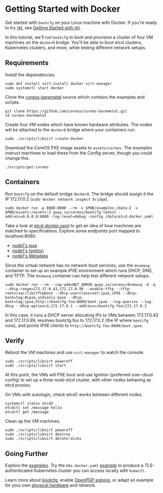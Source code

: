 

# Getting Started with Docker

Get started with `bootcfg` on your Linux machine with Docker. If you're ready to try [rkt](https://coreos.com/rkt/docs/latest/), see [Getting Started with rkt](getting-started-rkt.md).

In this tutorial, we'll run `bootcfg` to boot and provision a cluster of four VM machines on the `docker0` bridge. You'll be able to boot etcd clusters, Kubernetes clusters, and more, while testing different network setups.

## Requirements

Install the dependencies.

    sudo dnf install virt-install docker virt-manager
    sudo systemctl start docker

Clone the [coreos-baremetal](https://github.com/coreos/coreos-baremetal) source which contains the examples and scripts.

    git clone https://github.com/coreos/coreos-baremetal.git
    cd coreos-baremetal

Create four VM nodes which have known hardware attributes. The nodes will be attached to the `docker0` bridge where your containers run.

    sudo ./scripts/libvirt create-docker

Download the CoreOS PXE image assets to `assets/coreos`. The examples instruct machines to load these from the Config server, though you could change this.

    ./scripts/get-coreos

## Containers

Run `bootcfg` on the default bridge `docker0`. The bridge should assign it the IP 172.17.0.2 (`sudo docker network inspect bridge`).

    sudo docker run -p 8080:8080 --rm -v $PWD/examples:/data:Z -v $PWD/assets:/assets:Z quay.io/coreos/bootcfg:latest -address=0.0.0.0:8080 -log-level=debug -config /data/etcd-docker.yaml

Take a look at [etcd-docker.yaml](../examples/etcd-docker.yaml) to get an idea of how machines are matched to specifications. Explore some endpoints port mapped to localhost:8080.

* [node1's ipxe](http://127.0.0.1:8080/ipxe?uuid=16e7d8a7-bfa9-428b-9117-363341bb330b)
* [node1's Ignition](http://127.0.0.1:8080/ignition?uuid=16e7d8a7-bfa9-428b-9117-363341bb330b)
* [node1's Metadata](http://127.0.0.1:8080/metadata?uuid=16e7d8a7-bfa9-428b-9117-363341bb330b)

Since the virtual network has no network boot services, use the `dnsmasq` container to set up an example iPXE environment which runs DHCP, DNS, and TFTP. The `dnsmasq` container can help test different network setups.

    sudo docker run --rm --cap-add=NET_ADMIN quay.io/coreos/dnsmasq -d -q --dhcp-range=172.17.0.43,172.17.0.99 --enable-tftp --tftp-root=/var/lib/tftpboot --dhcp-userclass=set:ipxe,iPXE --dhcp-boot=tag:#ipxe,undionly.kpxe --dhcp-boot=tag:ipxe,http://bootcfg.foo:8080/boot.ipxe --log-queries --log-dhcp --dhcp-option=3,172.17.0.1 --address=/bootcfg.foo/172.17.0.2

In this case, it runs a DHCP server allocating IPs to VMs between 172.17.0.43 and 172.17.0.99, resolves bootcfg.foo to 172.17.0.2 (the IP where `bootcfg` runs), and points iPXE clients to `http://bootcfg.foo:8080/boot.ipxe`.

## Verify

Reboot the VM machines and use `virt-manager` to watch the console.

    sudo ./scripts/libvirt poweroff
    sudo ./scripts/libvirt start

At this point, the VMs will PXE boot and use Ignition (preferred over cloud config) to set up a three node etcd cluster, with other nodes behaving as etcd proxies.

On VMs with autologin, check etcd2 works between different nodes.

    systemctl status etcd2
    etcdctl set /message hello
    etcdctl get /message

Clean up the VM machines.

    sudo ./scripts/libvirt poweroff
    sudo ./scripts/libvirt destroy
    sudo ./scripts/libvirt delete-disks

## Going Further

Explore the [examples](../examples). Try the `k8s-docker.yaml` [example](../examples/README.md#kubernetes) to produce a TLS-authenticated Kubernetes cluster you can access locally with `kubectl`.

Learn more about [bootcfg](bootcfg.md), enable [OpenPGP signing](openpgp.md), or adapt an example for your own [physical hardware](physical-hardware.md) and network.
